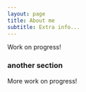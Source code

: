```yaml
---
layout: page
title: About me
subtitle: Extra info...
---
```


Work on progress!

### another section
More work on progress!


